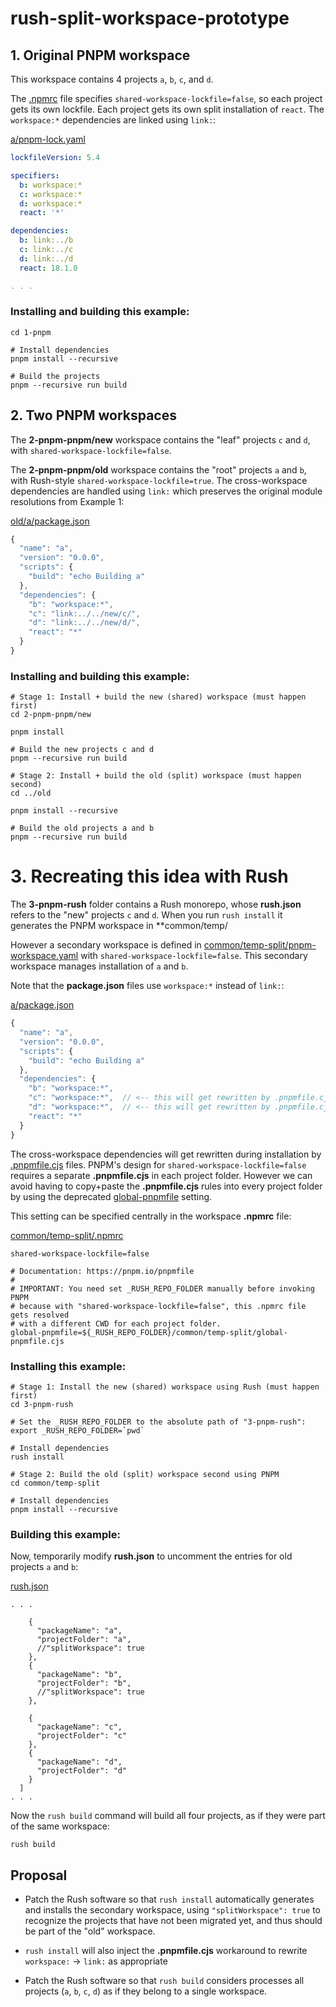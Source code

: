 # rush-split-workspace-prototype

## 1. Original PNPM workspace

This workspace contains 4 projects `a`, `b`, `c`, and `d`.

The [.npmrc](./1-pnpm/.npmrc) file specifies `shared-workspace-lockfile=false`, so each project gets its own lockfile.  Each project gets its own split installation of `react`.  The `workspace:*` dependencies are linked using `link:`:

[a/pnpm-lock.yaml](./1-pnpm/a/pnpm-lock.yaml)
```yaml
lockfileVersion: 5.4

specifiers:
  b: workspace:*
  c: workspace:*
  d: workspace:*
  react: '*'

dependencies:
  b: link:../b
  c: link:../c
  d: link:../d
  react: 18.1.0

. . .
```

### Installing and building this example:
```shell
cd 1-pnpm

# Install dependencies
pnpm install --recursive

# Build the projects
pnpm --recursive run build
```

## 2. Two PNPM workspaces

The **2-pnpm-pnpm/new** workspace contains the "leaf" projects `c` and `d`, with `shared-workspace-lockfile=false`.

The **2-pnpm-pnpm/old** workspace contains the "root" projects `a` and `b`, with Rush-style `shared-workspace-lockfile=true`.  The cross-workspace dependencies are handled using `link:` which preserves the original module resolutions from Example 1:

[old/a/package.json](./2-pnpm-pnpm/old/a/package.json)
```js
{
  "name": "a",
  "version": "0.0.0",
  "scripts": {
    "build": "echo Building a"
  },
  "dependencies": {
    "b": "workspace:*",
    "c": "link:../../new/c/",
    "d": "link:../../new/d/",
    "react": "*"
  }
}
```

### Installing and building this example:
```shell
# Stage 1: Install + build the new (shared) workspace (must happen first)
cd 2-pnpm-pnpm/new

pnpm install

# Build the new projects c and d
pnpm --recursive run build

# Stage 2: Install + build the old (split) workspace (must happen second)
cd ../old

pnpm install --recursive

# Build the old projects a and b
pnpm --recursive run build
```

# 3. Recreating this idea with Rush

The **3-pnpm-rush** folder contains a Rush monorepo, whose **rush.json** refers to the "new" projects `c` and `d`.  When you run `rush install` it generates the PNPM workspace in **common/temp/

However a secondary workspace is defined in [common/temp-split/pnpm-workspace.yaml](./3-pnpm-rush/common/temp-split/pnpm-workspace.yaml) with `shared-workspace-lockfile=false`. This secondary workspace manages installation of `a` and `b`.

Note that the **package.json** files use `workspace:*` instead of `link:`:

[a/package.json](./3-pnpm-rush/a/package.json)
```js
{
  "name": "a",
  "version": "0.0.0",
  "scripts": {
    "build": "echo Building a"
  },
  "dependencies": {
    "b": "workspace:*",
    "c": "workspace:*",  // <-- this will get rewritten by .pnpmfile.cjs
    "d": "workspace:*",  // <-- this will get rewritten by .pnpmfile.cjs
    "react": "*"
  }
}
```

The cross-workspace dependencies will get rewritten during installation by [.pnpmfile.cjs](./3-pnpm-rush/a/.pnpmfile.cjs) files.  PNPM's design for `shared-workspace-lockfile=false` requires a separate **.pnpmfile.cjs** in each project folder.  However we can avoid having to copy+paste the **.pnpmfile.cjs** rules into every project folder by using the deprecated [global-pnpmfile](https://pnpm.io/pnpmfile) setting.

This setting can be specified centrally in the workspace **.npmrc** file:

[common/temp-split/.npmrc](./3-pnpm-rush/common/temp-split/.npmrc)
```
shared-workspace-lockfile=false

# Documentation: https://pnpm.io/pnpmfile
#
# IMPORTANT: You need set _RUSH_REPO_FOLDER manually before invoking PNPM
# because with "shared-workspace-lockfile=false", this .npmrc file gets resolved
# with a different CWD for each project folder.
global-pnpmfile=${_RUSH_REPO_FOLDER}/common/temp-split/global-pnpmfile.cjs
```

### Installing this example:
```shell
# Stage 1: Install the new (shared) workspace using Rush (must happen first)
cd 3-pnpm-rush

# Set the _RUSH_REPO_FOLDER to the absolute path of "3-pnpm-rush":
export _RUSH_REPO_FOLDER=`pwd`

# Install dependencies
rush install

# Stage 2: Build the old (split) workspace second using PNPM
cd common/temp-split

# Install dependencies
pnpm install --recursive
```

### Building this example:

Now, temporarily modify **rush.json** to uncomment the entries for old projects `a` and `b`:

[rush.json](./3-pnpm-rush/rush.json)
```
. . .

    {
      "packageName": "a",
      "projectFolder": "a",
      //"splitWorkspace": true
    },
    {
      "packageName": "b",
      "projectFolder": "b",
      //"splitWorkspace": true
    },

    {
      "packageName": "c",
      "projectFolder": "c"
    },
    {
      "packageName": "d",
      "projectFolder": "d"
    }
  ]
. . .
```

Now the `rush build` command will build all four projects, as if they were part of the same workspace:
```shell
rush build
```

## Proposal

- Patch the Rush software so that `rush install` automatically generates and installs the secondary workspace, using `"splitWorkspace": true` to recognize the projects that have not been migrated yet, and thus should be part of the "old" workspace.

- `rush install` will also inject the **.pnpmfile.cjs** workaround to rewrite `workspace:` -> `link:` as appropriate

- Patch the Rush software so that `rush build` considers processes all projects (`a`, `b`, `c`, `d`) as if they belong to a single workspace.
